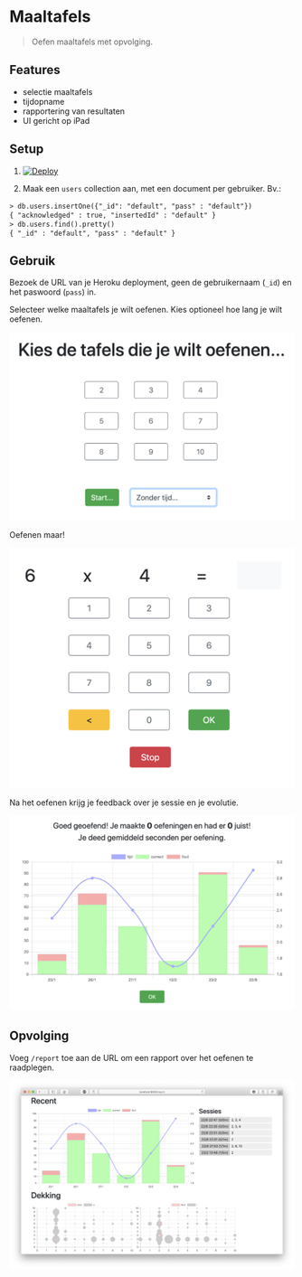 # Maaltafels

> Oefen maaltafels met opvolging.

## Features

- selectie maaltafels
- tijdopname
- rapportering van resultaten
- UI gericht op iPad

## Setup

1. [![Deploy](https://www.herokucdn.com/deploy/button.svg)](https://heroku.com/deploy)

2. Maak een `users` collection aan, met een document per gebruiker. Bv.:

```mongo
> db.users.insertOne({"_id": "default", "pass" : "default"})
{ "acknowledged" : true, "insertedId" : "default" }
> db.users.find().pretty()
{ "_id" : "default", "pass" : "default" }
```

## Gebruik

Bezoek de URL van je Heroku deployment, geen de gebruikernaam (`_id`) en het paswoord (`pass`) in.

Selecteer welke maaltafels je wilt oefenen. Kies optioneel hoe lang je wilt oefenen.

![selectie](selectie.png)

Oefenen maar!

![oefenen](oefenen.png)

Na het oefenen krijg je feedback over je sessie en je evolutie.

![feedback](feedback.png)

## Opvolging

Voeg `/report` toe aan de URL om een rapport over het oefenen te raadplegen.

![report](report.png)
